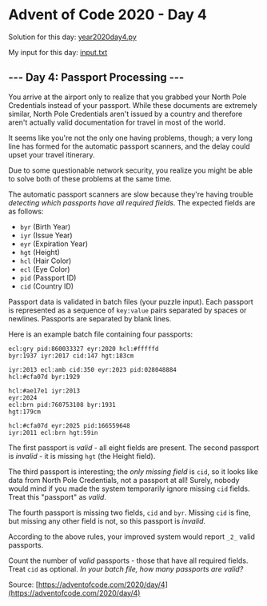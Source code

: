 # Advent of Code 2020 - Day 4

Solution for this day: [year2020day4.py](year2020day4.py)

My input for this day: [input.txt](input.txt)

## \--- Day 4: Passport Processing ---

You arrive at the airport only to realize that you grabbed your North Pole
Credentials instead of your passport. While these documents are extremely
similar, North Pole Credentials aren't issued by a country and therefore
aren't actually valid documentation for travel in most of the world.

It seems like you're not the only one having problems, though; a very long
line has formed for the automatic passport scanners, and the delay could upset
your travel itinerary.

Due to some questionable network security, you realize you might be able to
solve both of these problems at the same time.

The automatic passport scanners are slow because they're having trouble
_detecting which passports have all required fields_. The expected fields are
as follows:

  * `byr` (Birth Year)
  * `iyr` (Issue Year)
  * `eyr` (Expiration Year)
  * `hgt` (Height)
  * `hcl` (Hair Color)
  * `ecl` (Eye Color)
  * `pid` (Passport ID)
  * `cid` (Country ID)

Passport data is validated in batch files (your puzzle input). Each passport
is represented as a sequence of `key:value` pairs separated by spaces or
newlines. Passports are separated by blank lines.

Here is an example batch file containing four passports:

    
    
    ecl:gry pid:860033327 eyr:2020 hcl:#fffffd
    byr:1937 iyr:2017 cid:147 hgt:183cm
    
    iyr:2013 ecl:amb cid:350 eyr:2023 pid:028048884
    hcl:#cfa07d byr:1929
    
    hcl:#ae17e1 iyr:2013
    eyr:2024
    ecl:brn pid:760753108 byr:1931
    hgt:179cm
    
    hcl:#cfa07d eyr:2025 pid:166559648
    iyr:2011 ecl:brn hgt:59in
    

The first passport is _valid_ \- all eight fields are present. The second
passport is _invalid_ \- it is missing `hgt` (the Height field).

The third passport is interesting; the _only missing field_ is `cid`, so it
looks like data from North Pole Credentials, not a passport at all! Surely,
nobody would mind if you made the system temporarily ignore missing `cid`
fields. Treat this "passport" as _valid_.

The fourth passport is missing two fields, `cid` and `byr`. Missing `cid` is
fine, but missing any other field is not, so this passport is _invalid_.

According to the above rules, your improved system would report `_2_` valid
passports.

Count the number of _valid_ passports - those that have all required fields.
Treat `cid` as optional. _In your batch file, how many passports are valid?_



Source: [https://adventofcode.com/2020/day/4](https://adventofcode.com/2020/day/4)
